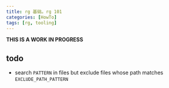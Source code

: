 ```yaml
---
title: rg 基础。rg 101
categories: [HowTo]
tags: [rg, tooling]
---
```


**THIS IS A WORK IN PROGRESS**

## todo

- search `PATTERN` in files but exclude files whose path matches `EXCLUDE_PATH_PATTERN`
